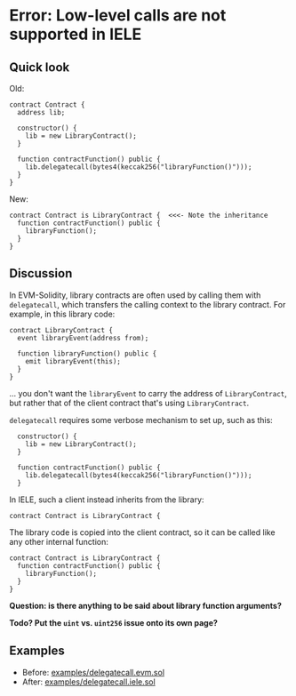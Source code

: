 # Error: Low-level calls are not supported in IELE

## Quick look

Old: 
    
    contract Contract {
      address lib;
    
      constructor() {
        lib = new LibraryContract();
      }
    
      function contractFunction() public {
        lib.delegatecall(bytes4(keccak256("libraryFunction()")));
      }
    }

New:

    contract Contract is LibraryContract {  <<<- Note the inheritance
      function contractFunction() public {
        libraryFunction();
      }
    }
   
   
## Discussion

In EVM-Solidity, library contracts are often used by calling them with
`delegatecall`, which transfers the calling context to the library contract. For example, in this library code:

    contract LibraryContract {
      event libraryEvent(address from);
  
      function libraryFunction() public {
        emit libraryEvent(this);
      }
    }

... you don't want the `libraryEvent` to carry the address of
`LibraryContract`, but rather that of the client contract that's using
`LibraryContract`.

`delegatecall` requires some verbose mechanism to set up, such as this:

      constructor() {
        lib = new LibraryContract();
      }
    
      function contractFunction() public {
        lib.delegatecall(bytes4(keccak256("libraryFunction()")));
      }

In IELE, such a client instead inherits from the library:

    contract Contract is LibraryContract {

The library code is copied into the client contract, so it can be
called like any other internal function:

    contract Contract is LibraryContract {
      function contractFunction() public {
        libraryFunction();
      }
    }

**Question: is there anything to be said about library function arguments?**

**Todo? Put the `uint` vs. `uint256` issue onto its own page?**


## Examples

* Before: [examples/delegatecall.evm.sol](examples/delegatecall.evm.sol)
* After: [examples/delegatecall.iele.sol](examples/delegatecall.iele.sol)

